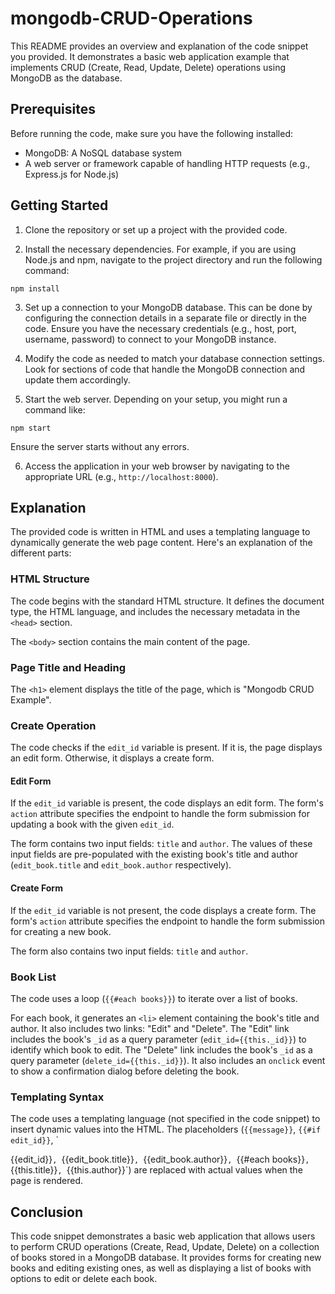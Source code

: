# mongodb-CRUD-Operations

This README provides an overview and explanation of the code snippet you provided. It demonstrates a basic web application example that implements CRUD (Create, Read, Update, Delete) operations using MongoDB as the database. 

## Prerequisites
Before running the code, make sure you have the following installed:

- MongoDB: A NoSQL database system
- A web server or framework capable of handling HTTP requests (e.g., Express.js for Node.js)

## Getting Started

1. Clone the repository or set up a project with the provided code.

2. Install the necessary dependencies. For example, if you are using Node.js and npm, navigate to the project directory and run the following command:

```shell
npm install
```

3. Set up a connection to your MongoDB database. This can be done by configuring the connection details in a separate file or directly in the code. Ensure you have the necessary credentials (e.g., host, port, username, password) to connect to your MongoDB instance.

4. Modify the code as needed to match your database connection settings. Look for sections of code that handle the MongoDB connection and update them accordingly.

5. Start the web server. Depending on your setup, you might run a command like:

```shell
npm start
```

Ensure the server starts without any errors.

6. Access the application in your web browser by navigating to the appropriate URL (e.g., `http://localhost:8000`).

## Explanation

The provided code is written in HTML and uses a templating language to dynamically generate the web page content. Here's an explanation of the different parts:

### HTML Structure

The code begins with the standard HTML structure. It defines the document type, the HTML language, and includes the necessary metadata in the `<head>` section.

The `<body>` section contains the main content of the page.

### Page Title and Heading

The `<h1>` element displays the title of the page, which is "Mongodb CRUD Example".

### Create Operation

The code checks if the `edit_id` variable is present. If it is, the page displays an edit form. Otherwise, it displays a create form.

#### Edit Form

If the `edit_id` variable is present, the code displays an edit form. The form's `action` attribute specifies the endpoint to handle the form submission for updating a book with the given `edit_id`.

The form contains two input fields: `title` and `author`. The values of these input fields are pre-populated with the existing book's title and author (`edit_book.title` and `edit_book.author` respectively).

#### Create Form

If the `edit_id` variable is not present, the code displays a create form. The form's `action` attribute specifies the endpoint to handle the form submission for creating a new book.

The form also contains two input fields: `title` and `author`.

### Book List

The code uses a loop (`{{#each books}}`) to iterate over a list of books.

For each book, it generates an `<li>` element containing the book's title and author. It also includes two links: "Edit" and "Delete". The "Edit" link includes the book's `_id` as a query parameter (`edit_id={{this._id}}`) to identify which book to edit. The "Delete" link includes the book's `_id` as a query parameter (`delete_id={{this._id}}`). It also includes an `onclick` event to show a confirmation dialog before deleting the book.

### Templating Syntax

The code uses a templating language (not specified in the code snippet) to insert dynamic values into the HTML. The placeholders (`{{message}}`, `{{#if edit_id}}`, `

{{edit_id}}`, `{{edit_book.title}}`, `{{edit_book.author}}`, `{{#each books}}`, `{{this.title}}`, `{{this.author}}`) are replaced with actual values when the page is rendered.

## Conclusion

This code snippet demonstrates a basic web application that allows users to perform CRUD operations (Create, Read, Update, Delete) on a collection of books stored in a MongoDB database. It provides forms for creating new books and editing existing ones, as well as displaying a list of books with options to edit or delete each book.
